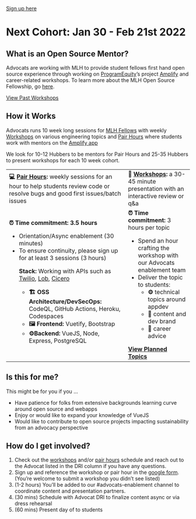 [Sign up here](https://forms.gle/ZdLDDTExwj6NrKuK8)


# Next Cohort: Jan 30 - Feb 21st 2022 
## What is an Open Source Mentor?

Advocats are working with MLH to provide student fellows first hand open source experience through working on [ProgramEquity](https://programequity.notion.site/ProgramEquity-6795c87b9a4a4eeea868294eacdb957c)’s project [Amplify](https://github.com/ProgramEquity/amplify) and  career-related workshops. To learn more about the MLH Open Source Fellowship, go [here](https://fellowship.mlh.io/programs/open-source).

[View Past Workshops](https://www.notion.so/4635b099f414404d929a08255ecdc4f0?v=ce200b1933234aa0b0dddfb1ee714cf7)

## How it Works

Advocats runs 10 week long sessions for [MLH Fellows]() with weekly [Workshops](Workshops/README) on various engineering topics and [Pair Hours](Pair_Hours/README) where students work with mentors on the [Amplify app](https://github.com/ProgramEquity/amplify)

We look for 10-12 Hubbers to be mentors for Pair Hours and 25-35 Hubbers to present workshops for each 10 week cohort.

<table>
  <tr>
   <td>
<strong>💻 <a href="Pair_Hours/README">Pair Hours</a>: </strong>weekly sessions for an hour to help students review code or resolve bugs and good first issues/batch issues
   </td>
   <td><strong>🍎 <a href="Workshops/README">Workshops</a>:</strong> a 30-45 minute presentation with an interactive review or q&a<strong> </strong>
   </td>
  </tr>
  <tr>
   <td><strong>⏰ Time commitment: 3.5 hours </strong>
<ul>

<li>Orientation/Async enablement (30 minutes)

<li>To ensure continuity, please sign up for at least 3 sessions (3 hours)

<p>
<strong>Stack: </strong>Working with APIs such as <a href="v">Twilio</a>, <a href="https://docs.lob.com/">Lob</a>, <a href="https://cicero.azavea.com/docs/">Cicero</a>
<ul>

<li><strong>🏗 OSS Architecture/DevSecOps: </strong>CodeQL, GitHub Actions, Heroku, Codespaces

<li><strong>🖼 Frontend: </strong>Vuetify, Bootstrap

<li><strong>⚙️Backend: </strong>VueJS, Node, Express, PostgreSQL
</li>
</ul>
</li>
</ul>
   </td>
   <td><strong>⏰ Time commitment:</strong> 3 hours per topic
<ul>

<li>Spend an hour crafting the workshop with our Advocats enablement team 

<li>Deliver the topic to students: 


<ul>

<li><strong>⚙️ </strong>technical topics around appdev

<li>🎤 content and dev brand 

<li>💼 career advice 
</li>
</ul>
</li>
</ul>
<strong><a href="Workshops/README">View Planned Topics</a></strong>
   </td>
  </tr>
</table>

## Is this for me?

This might be for you if you ...

* Have patience for folks from extensive backgrounds learning curve around open source and webapps 
* Enjoy or would like to expand your knowledge of VueJS
* Would like to contribute to open source projects impacting sustainability from an advocacy perspective 

## How do I get involved?

1. Check out the [workshops](Workshops/README) and/or [pair hours](Pair_Hours/README) schedule and reach out to the Advocat listed in the DRI column if you have any questions. 
2. Sign up and reference the workshop or pair hour in the [google form](https://forms.gle/WQZsUUWP3knJTzY9A). (You’re welcome to submit a workshop you didn’t see listed)
3. (1-2 hours) You’ll be added to our #advocats-enablement channel to coordinate content and presentation partners.
4. (30 mins) Schedule with Advocat DRI to finalize content async or via dress rehearsal 
5. (60 mins) Present day of to students 
